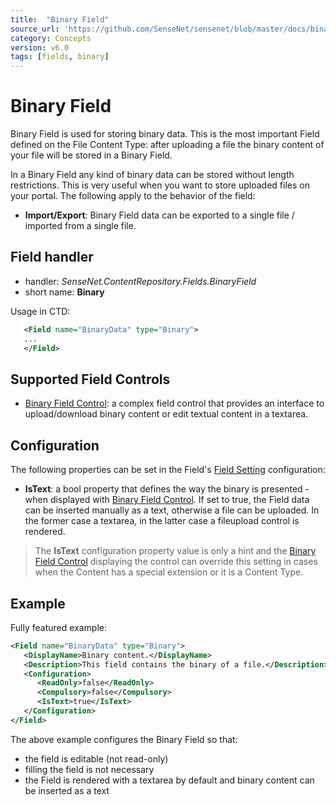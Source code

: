 ```yaml
---
title:  "Binary Field"
source_url: 'https://github.com/SenseNet/sensenet/blob/master/docs/binary-field.md'
category: Concepts
version: v6.0
tags: [fields, binary]
---
```


# Binary Field

Binary Field is used for storing binary data. This is the most important Field defined on the File Content Type: after uploading a file the binary content of your file will be stored in a Binary Field.

In a Binary Field any kind of binary data can be stored without length restrictions. This is very useful when you want to store uploaded files on your portal. The following apply to the behavior of the field:

- **Import/Export**: Binary Field data can be exported to a single file / imported from a single file.

## Field handler

- handler: *SenseNet.ContentRepository.Fields.BinaryField*
- short name: **Binary**

Usage in CTD:

```xml
   <Field name="BinaryData" type="Binary">
   ...
   </Field>
```

## Supported Field Controls

- [Binary Field Control](binary-fieldcontrol.md): a complex field control that provides an interface to upload/download binary content or edit textual content in a textarea.

## Configuration

The following properties can be set in the Field's [Field Setting](field-setting.md) configuration:

- **IsText**: a bool property that defines the way the binary is presented - when displayed with [Binary Field Control](binary-fieldcontrol.md). If set to true, the Field data can be inserted manually as a text, otherwise a file can be uploaded. In the former case a textarea, in the latter case a fileupload control is rendered.

> The **IsText** configuration property value is only a hint and the [Binary Field Control](binary-fieldcontrol.md) displaying the control can override this setting in cases when the Content has a special extension or it is a Content Type.

## Example

Fully featured example:

```xml
<Field name="BinaryData" type="Binary">
   <DisplayName>Binary content.</DisplayName>
   <Description>This field contains the binary of a file.</Description>
   <Configuration>
      <ReadOnly>false</ReadOnly>
      <Compulsory>false</Compulsory>
      <IsText>true</IsText>
   </Configuration>
</Field>
```

The above example configures the Binary Field so that:

- the field is editable (not read-only)
- filling the field is not necessary
- the Field is rendered with a textarea by default and binary content can be inserted as a text
